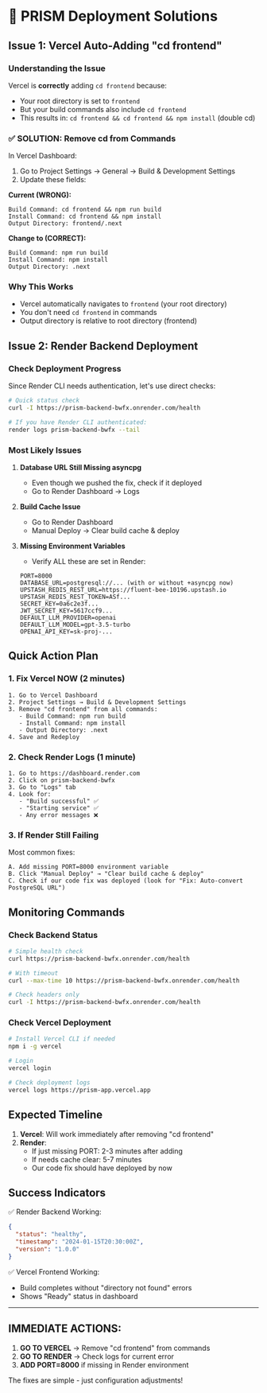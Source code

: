 # 🚀 PRISM Deployment Solutions

## Issue 1: Vercel Auto-Adding "cd frontend"

### Understanding the Issue
Vercel is **correctly** adding `cd frontend` because:
- Your root directory is set to `frontend`
- But your build commands also include `cd frontend`
- This results in: `cd frontend && cd frontend && npm install` (double cd)

### ✅ SOLUTION: Remove cd from Commands

In Vercel Dashboard:
1. Go to Project Settings → General → Build & Development Settings
2. Update these fields:

**Current (WRONG):**
```
Build Command: cd frontend && npm run build
Install Command: cd frontend && npm install
Output Directory: frontend/.next
```

**Change to (CORRECT):**
```
Build Command: npm run build
Install Command: npm install
Output Directory: .next
```

### Why This Works
- Vercel automatically navigates to `frontend` (your root directory)
- You don't need `cd frontend` in commands
- Output directory is relative to root directory (frontend)

## Issue 2: Render Backend Deployment

### Check Deployment Progress
Since Render CLI needs authentication, let's use direct checks:

```bash
# Quick status check
curl -I https://prism-backend-bwfx.onrender.com/health

# If you have Render CLI authenticated:
render logs prism-backend-bwfx --tail
```

### Most Likely Issues

1. **Database URL Still Missing asyncpg**
   - Even though we pushed the fix, check if it deployed
   - Go to Render Dashboard → Logs

2. **Build Cache Issue**
   - Go to Render Dashboard
   - Manual Deploy → Clear build cache & deploy

3. **Missing Environment Variables**
   - Verify ALL these are set in Render:
   ```
   PORT=8000
   DATABASE_URL=postgresql://... (with or without +asyncpg now)
   UPSTASH_REDIS_REST_URL=https://fluent-bee-10196.upstash.io
   UPSTASH_REDIS_REST_TOKEN=ASf...
   SECRET_KEY=0a6c2e3f...
   JWT_SECRET_KEY=5617ccf9...
   DEFAULT_LLM_PROVIDER=openai
   DEFAULT_LLM_MODEL=gpt-3.5-turbo
   OPENAI_API_KEY=sk-proj-...
   ```

## Quick Action Plan

### 1. Fix Vercel NOW (2 minutes)
```
1. Go to Vercel Dashboard
2. Project Settings → Build & Development Settings
3. Remove "cd frontend" from all commands:
   - Build Command: npm run build
   - Install Command: npm install
   - Output Directory: .next
4. Save and Redeploy
```

### 2. Check Render Logs (1 minute)
```
1. Go to https://dashboard.render.com
2. Click on prism-backend-bwfx
3. Go to "Logs" tab
4. Look for:
   - "Build successful" ✅
   - "Starting service" ✅
   - Any error messages ❌
```

### 3. If Render Still Failing
Most common fixes:
```
A. Add missing PORT=8000 environment variable
B. Click "Manual Deploy" → "Clear build cache & deploy"
C. Check if our code fix was deployed (look for "Fix: Auto-convert PostgreSQL URL")
```

## Monitoring Commands

### Check Backend Status
```bash
# Simple health check
curl https://prism-backend-bwfx.onrender.com/health

# With timeout
curl --max-time 10 https://prism-backend-bwfx.onrender.com/health

# Check headers only
curl -I https://prism-backend-bwfx.onrender.com/health
```

### Check Vercel Deployment
```bash
# Install Vercel CLI if needed
npm i -g vercel

# Login
vercel login

# Check deployment logs
vercel logs https://prism-app.vercel.app
```

## Expected Timeline

1. **Vercel**: Will work immediately after removing "cd frontend"
2. **Render**: 
   - If just missing PORT: 2-3 minutes after adding
   - If needs cache clear: 5-7 minutes
   - Our code fix should have deployed by now

## Success Indicators

✅ Render Backend Working:
```json
{
  "status": "healthy",
  "timestamp": "2024-01-15T20:30:00Z",
  "version": "1.0.0"
}
```

✅ Vercel Frontend Working:
- Build completes without "directory not found" errors
- Shows "Ready" status in dashboard

---

## IMMEDIATE ACTIONS:

1. **GO TO VERCEL** → Remove "cd frontend" from commands
2. **GO TO RENDER** → Check logs for current error
3. **ADD PORT=8000** if missing in Render environment

The fixes are simple - just configuration adjustments!
